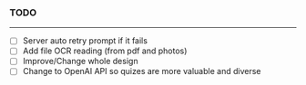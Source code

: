 ### TODO

---

- [ ] Server auto retry prompt if it fails
- [ ] Add file OCR reading (from pdf and photos)
- [ ] Improve/Change whole design
- [ ] Change to OpenAI API so quizes are more valuable and diverse
